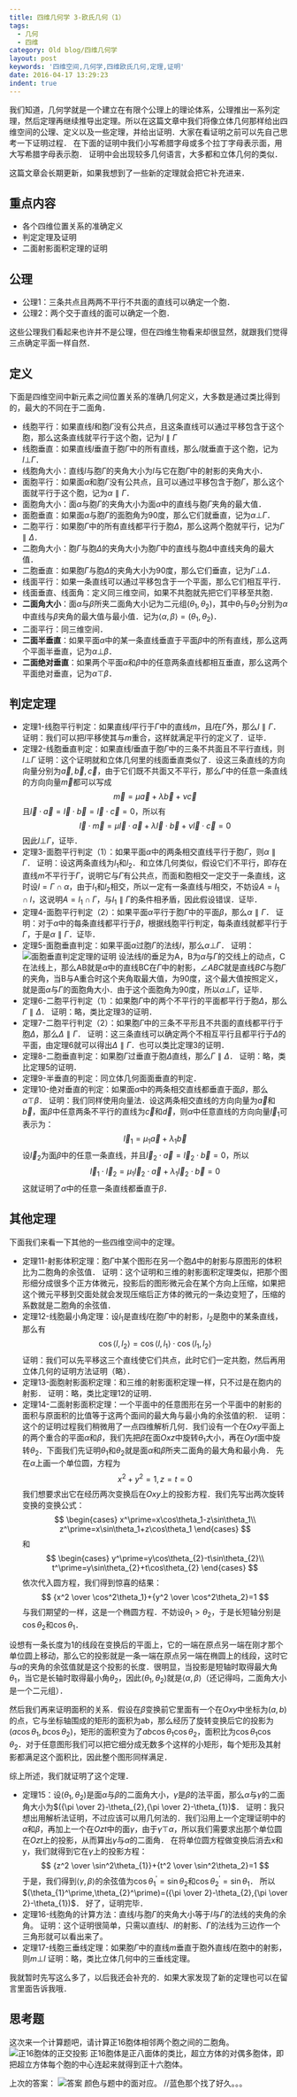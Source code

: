 ```yaml
---
title: 四维几何学 3-欧氏几何（1）
tags:
  - 几何
  - 四维
category: Old blog/四维几何学
layout: post
keywords: '四维空间,几何学,四维欧氏几何,定理,证明'
date: 2016-04-17 13:29:23
indent: true
---
```


我们知道，几何学就是一个建立在有限个公理上的理论体系，公理推出一系列定理，然后定理再继续推导出定理。所以在这篇文章中我们将像立体几何那样给出四维空间的公理、定义以及一些定理，并给出证明．大家在看证明之前可以先自己思考一下证明过程．
在下面的证明中我们小写希腊字母或多个拉丁字母表示面，用大写希腊字母表示胞．
证明中会出现较多几何语言，大多都和立体几何的类似．

这篇文章会长期更新，如果我想到了一些新的定理就会把它补充进来．
## 重点内容
* 各个四维位置关系的准确定义
* 判定定理及证明
* 二面射影面积定理的证明

<!-- more -->

## 公理
* 公理1：三条共点且两两不平行不共面的直线可以确定一个胞．
* 公理2：两个交于直线的面可以确定一个胞．

这些公理我们看起来也许并不是公理，但在四维生物看来却很显然，就跟我们觉得三点确定平面一样自然．
## 定义
下面是四维空间中新元素之间位置关系的准确几何定义，大多数是通过类比得到的，最大的不同在于二面角．
* 线胞平行：如果直线$l$和胞$\Gamma$没有公共点，且这条直线可以通过平移包含于这个胞，那么这条直线就平行于这个胞，记为$l\parallel\Gamma$
* 线胞垂直：如果直线$l$垂直于胞$\Gamma$中的所有直线，那么$l$就垂直于这个胞，记为$l\bot\Gamma$．
* 线胞角大小：直线$l$与胞$\Gamma$的夹角大小为$l$与它在胞$\Gamma$中的射影的夹角大小．
* 面胞平行：如果面$\alpha$和胞$\Gamma$没有公共点，且可以通过平移包含于胞$\Gamma$，那么这个面就平行于这个胞，记为$\alpha\parallel\Gamma$．
* 面胞角大小：面$\alpha$与胞$\Gamma$的夹角大小为面$\alpha$中的直线与胞$\Gamma$夹角的最大值．
* 面胞垂直：如果面$\alpha$与胞$\Gamma$的面胞角为90度，那么它们就垂直，记为$\alpha\bot\Gamma$．
* 二胞平行：如果胞$\Gamma$中的所有直线都平行于胞$\Delta$，那么这两个胞就平行，记为$\Gamma\parallel\Delta$．
* 二胞角大小：胞$\Gamma$与胞$\Delta$的夹角大小为胞$\Gamma$中的直线与胞$\Delta$中直线夹角的最大值．
* 二胞垂直：如果胞$\Gamma$与胞$\Delta$的夹角大小为90度，那么它们垂直，记为$\Gamma\bot\Delta$．
* 线面平行：如果一条直线可以通过平移包含于一个平面，那么它们相互平行．
* 线面垂直、线面角：定义同三维空间，如果不共胞就先把它们平移至共胞．
* **二面角大小**：面$\alpha$与$\beta$所夹二面角大小记为二元组$(\theta_{1},\theta_{2})$，其中$\theta_{1}$与$\theta_{2}$分别为$\alpha$中直线与$\beta$夹角的最大值与最小值．记为$\langle\alpha,\beta\rangle=(\theta_{1},\theta_{2})$．
* 二面平行：同三维空间．
* **二面半垂直**：如果平面$\alpha$中的某一条直线垂直于平面$\beta$中的所有直线，那么这两个平面半垂直，记为$\alpha\bot\beta$．
* **二面绝对垂直**：如果两个平面$\alpha$和$\beta$中的任意两条直线都相互垂直，那么这两个平面绝对垂直，记为$\alpha\top\beta$．

## 判定定理
* 定理1-线胞平行判定：如果直线$l$平行于$\Gamma$中的直线$m$，且$l$在$\Gamma$外，那么$l\parallel\Gamma$．
证明：我们可以把$l$平移使其与$m$重合，这样就满足平行的定义了．证毕．
* 定理2-线胞垂直判定：如果直线$l$垂直于胞$\Gamma$中的三条不共面且不平行直线，则$l\bot\Gamma$
证明：这个证明就和立体几何里的线面垂直类似了．设这三条直线的方向向量分别为$\vec{a},\vec{b},\vec{c}$，由于它们既不共面又不平行，那么$\Gamma$中的任意一条直线的方向向量$\vec{m}$都可以写成
$$\vec{m}=\mu\vec{a}+\lambda\vec{b}+\nu\vec{c}$$
且$\vec{l}\cdot\vec{a}=\vec{l}\cdot\vec{b}=\vec{l}\cdot\vec{c}=0$，所以有
$$\vec{l}\cdot\vec{m}=\mu\vec{l}\cdot\vec{a}+\lambda\vec{l}\cdot\vec{b}+\nu\vec{l}\cdot\vec{c}=0$$
因此$l\bot\Gamma$，证毕．
* 定理3-面胞平行判定（1）：如果平面$\alpha$中的两条相交直线平行于胞$\Gamma$，则$\alpha\parallel\Gamma$．
证明：设这两条直线为$l_{1}$和$l_{2}$．和立体几何类似，假设它们不平行，即存在直线$m$不平行于$\Gamma$，说明它与$\Gamma$有公共点，而面和胞相交一定交于一条直线，这时设$l=\Gamma\cap\alpha$，由于$l_{1}$和$l_{2}$相交，所以一定有一条直线与$l$相交，不妨设$A=l_{1}\cap l$，这说明$A=l_{1}\cap\Gamma$，与$l_{1}\parallel\Gamma$的条件相矛盾，因此假设错误．证毕．
* 定理4-面胞平行判定（2）：如果平面$\alpha$平行于胞$\Gamma$中的平面$\beta$，那么$\alpha\parallel\Gamma$．
证明：对于$\alpha$中的每条直线都平行于$\beta$，根据线胞平行判定，每条直线就都平行于$\Gamma$，于是$\alpha\parallel\Gamma$．证毕．
* 定理5-面胞垂直判定：如果平面$\alpha$过胞$\Gamma$的法线$l$，那么$\alpha\bot\Gamma$．
证明：
![面胞垂直判定定理的证明](2016/proof1.png)
设法线$l$的垂足为A，B为$\alpha$与$\Gamma$的交线上的动点，C在法线上，那么AB就是$\alpha$中的直线BC在$\Gamma$中的射影，$\angle ABC$就是直线$BC$与胞$\Gamma$的夹角，当B与A重合时这个夹角取最大值，为90度，这个最大值按照定义，就是面$\alpha$与$\Gamma$的面胞角大小．由于这个面胞角为90度，所以$\alpha\bot\Gamma$，证毕．
* 定理6-二胞平行判定（1）：如果胞$\Gamma$中的两个不平行的平面都平行于胞$\Delta$，那么$\Gamma\parallel\Delta$．
证明：略，类比定理3的证明．
* 定理7-二胞平行判定（2）：如果胞$\Gamma$中的三条不平形且不共面的直线都平行于胞$\Delta$，那么$\Delta\parallel\Gamma$．
证明：这三条直线可以确定两个不相互平行且都平行于$\Delta$的平面，由定理6就可以得出$\Delta\parallel\Gamma$．也可以类比定理3的证明．
* 定理8-二胞垂直判定：如果胞$\Gamma$过垂直于胞$\Delta$直线，那么$\Gamma\parallel\Delta$．
证明：略，类比定理5的证明．
* 定理9-半垂直的判定：同立体几何面面垂直的判定．
* 定理10-绝对垂直的判定：如果面$\alpha$中的两条相交直线都垂直于面$\beta$，那么$\alpha\top\beta$．
证明：我们同样使用向量法．设这两条相交直线的方向向量为$\vec{a}$和$\vec{b}$，面$\beta$中任意两条不平行的直线为$\vec{c}$和$\vec{d}$，则$\alpha$中任意直线的方向向量$\vec{l}_{1}$可表示为：
$$
\vec{l}_{1}=\mu_{1}\vec{a}+\lambda_{1}\vec{b}
$$
设$\vec{l}_{2}$为面$\beta$中的任意一条直线，并且$\vec{l}_{2}\cdot\vec{a}=\vec{l}_{2}\cdot\vec{b}=0$，所以
$$
\vec{l}_1\cdot\vec{l}_2=\mu_1\vec{l}_2\cdot\vec{a}+\lambda_1\vec{l}_2\cdot\vec{b}=0
$$
这就证明了$\alpha$中的任意一条直线都垂直于$\beta$．

## 其他定理
下面我们来看一下其他的一些四维空间中的定理。
* 定理11-射影体积定理：胞$\Gamma$中某个图形在另一个胞$\Delta$中的射影与原图形的体积比为二胞角的余弦值．
证明：这个证明和三维的射影面积定理类似，把那个图形细分成很多个正方体微元，投影后的图形微元会在某个方向上压缩，如果把这个微元平移到交面处就会发现压缩后正方体的微元的一条边变短了，压缩的系数就是二胞角的余弦值．
* 定理12-线胞最小角定理：设$l_{1}$是直线$l$在胞$\Gamma$中的射影，$l_{2}$是胞中的某条直线，那么有
$$
\cos\langle l,l_2\rangle=\cos\langle l,l_1\rangle\cdot\cos\langle l_1,l_2\rangle
$$
证明：我们可以先平移这三个直线使它们共点，此时它们一定共胞，然后再用立体几何的证明方法证明（略）．
* 定理13-面胞射影面积定理：和三维的射影面积定理一样，只不过是在胞内的射影．
证明：略，类比定理12的证明．
* 定理14-二面射影面积定理：一个平面中的任意图形在另一个平面中的射影的面积与原面积的比值等于这两个面间的最大角与最小角的余弦值的积．
证明：这个的证明过程我们稍微用了一点四维解析几何．我们设有一个在$Oxy$平面上的两个重合的平面$\alpha$和$\beta$，我们先把$\beta$在面$Oxz$中旋转$\theta_{1}$大小，再在$Oyt$面中旋转$\theta_{2}$．下面我们先证明$\theta_{1}$和$\theta_{2}$就是面$\alpha$和$\beta$所夹二面角的最大角和最小角．
先在$\alpha$上画一个单位圆，方程为
$$x^2+y^2=1,z=t=0$$
我们想要求出它在经历两次变换后在$Oxy$上的投影方程．我们先写出两次旋转变换的变换公式：
$$
\begin{cases} 
x^\prime=x\cos\theta_1-z\sin\theta_1\\
z^\prime=x\sin\theta_1+z\cos\theta_1
\end{cases}
$$
和
$$
\begin{cases}
y^\prime=y\cos\theta_{2}-t\sin\theta_{2}\\
t^\prime=y\sin\theta_{2}+t\cos\theta_{2}
\end{cases}
$$
依次代入圆方程，我们得到惊喜的结果：
$$
{x^2 \over \cos^2\theta_1}+{y^2 \over \cos^2\theta_2}=1
$$
与我们期望的一样，这是一个椭圆方程．不妨设$\theta_{1}\gt\theta_{2}$，于是长短轴分别是$\cos\theta_{2}$和$\cos\theta_{1}$．

设想有一条长度为1的线段在变换后的平面上，它的一端在原点另一端在刚才那个单位圆上移动，那么它的投影就是一条一端在原点另一端在椭圆上的线段，这时它与$\alpha$的夹角的余弦值就是这个投影的长度．很明显，当投影是短轴时取得最大角$\theta_{1}$，当它是长轴时取得最小角$\theta_{2}$，因此$(\theta_{1},\theta_{2})$就是$\langle\alpha,\beta\rangle$（还记得吗，二面角大小是一个二元组）．

然后我们再来证明面积的关系．假设在$\beta$变换前它里面有一个在$Oxy$中坐标为$(a,b)$的点，它与坐标轴围成的矩形的面积为ab，那么经历了旋转变换后它的投影为$(a\cos\theta_{1},b\cos\theta_{2})$，矩形的面积变为了$ab\cos\theta_{1}\cos\theta_{2}$，面积比为$\cos\theta_{1}\cos\theta_{2}$．对于任意图形我们可以把它细分成无数多个这样的小矩形，每个矩形及其射影都满足这个面积比，因此整个图形同样满足．

综上所述，我们就证明了这个定理．

* 定理15：设$(\theta_{1},\theta_{2})$是面$\alpha$与$\beta$的二面角大小，$\gamma$是$\beta$的法平面，那么$\alpha$与$\gamma$的二面角大小为$({\pi \over 2}-\theta_{2},{\pi \over 2}-\theta_{1})$．
证明：我只想出用解析法证明，不过应该可以用几何法的．我们沿用上一个定理证明中的$\alpha$和$\beta$，再加上一个在$Ozt$中的面$\gamma$，由于$\gamma\top\alpha$，所以我们需要求出那个单位圆在$Ozt$上的投影，从而算出$\gamma$与$\alpha$的二面角．
在将单位圆方程做变换后消去x和y，我们就得到它在$\gamma$上的投影方程：
$$
{z^2 \over \sin^2\theta_{1}}+{t^2 \over \sin^2\theta_2}=1
$$
于是，我们得到$\langle\gamma,\beta\rangle$的余弦值为$\cos\theta_{1}^\prime=\sin\theta_{2}$和$\cos\theta_{2}^\prime=\sin\theta_{1}$．
所以$(\theta_{1}^\prime,\theta_{2}^\prime)=({\pi \over 2}-\theta_{2},{\pi \over 2}-\theta_{1})$．
好了，证明完毕．
* 定理16-线胞角的计算方法：直线$l$与胞$\Gamma$的夹角大小等于$l$与$\Gamma$的法线的夹角的余角。
证明：这个证明很简单，只需以直线$l$、$l$的射影、$\Gamma$的法线为三边作一个三角形就可以看出来了。
* 定理17-线胞三垂线定理：如果胞$\Gamma$中的直线$m$垂直于胞外直线$l$在胞中的射影，则$m\bot l$
证明：略，类比立体几何中的三垂线定理。

我就暂时先写这么多了，以后我还会补充的．如果大家发现了新的定理也可以在留言里面告诉我哦．

## 思考题
这次来一个计算题吧，请计算正16胞体相邻两个胞之间的二胞角。
![正16胞体的正交投影](2016/16-cell.png)
正16胞体是正八面体的类比，超立方体的对偶多胞体，即把超立方体每个胞的中心连起来就得到正十六胞体。

上次的答案：
![答案](2016/answer-4d3.png)
颜色与题中的面对应。
//蓝色那个找了好久。。。


